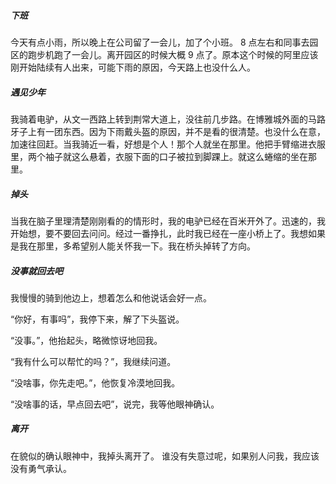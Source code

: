 ﻿---
Title: 杭州又多了一个失意的人
date: 2021-04-07 
Tags:
    - "杭州"
    - "失意"
categories: ["essay"]
--- 

##### 下班

今天有点小雨，所以晚上在公司留了一会儿，加了个小班。 8 点左右和同事去园区的跑步机跑了一会儿。离开园区的时候大概 9 点了。原本这个时候的阿里应该刚开始陆续有人出来，可能下雨的原因，今天路上也没什么人。

##### 遇见少年

我骑着电驴，从文一西路上转到荆常大道上，没往前几步路。在博雅城外面的马路牙子上有一团东西。因为下雨戴头盔的原因，并不是看的很清楚。也没什么在意，加速往回赶。当我骑近一看，好想是个人！那个人就坐在那里。他把手臂缩进衣服里，两个袖子就这么悬着，衣服下面的口子被拉到脚踝上。就这么蜷缩的坐在那里。

##### 掉头

当我在脑子里理清楚刚刚看的的情形时，我的电驴已经在百米开外了。迅速的，我开始想，要不要回去问问。经过一番挣扎，此时我已经在一座小桥上了。我想如果是我在那里，多希望别人能关怀我一下。我在桥头掉转了方向。

##### 没事就回去吧

我慢慢的骑到他边上，想着怎么和他说话会好一点。

“你好，有事吗”，我停下来，解了下头盔说。

“没事。”，他抬起头，略微惊讶地回我。

“我有什么可以帮忙的吗？”，我继续问道。

“没啥事，你先走吧。”，他恢复冷漠地回我。

“没啥事的话，早点回去吧”，说完，我等他眼神确认。

##### 离开

在貌似的确认眼神中，我掉头离开了。
谁没有失意过呢，如果别人问我，我应该没有勇气承认。